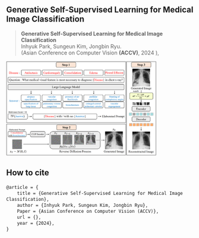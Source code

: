 ## Generative Self-Supervised Learning for Medical Image Classification

> <b>Generative Self-Supervised Learning for Medical Image Classification</b><br/>
>  Inhyuk Park, Sungeun Kim, Jongbin Ryu.<br/> 
> (Asian Conference on Computer Vision <b>(ACCV)</b>, 2024 ), <br/>

<img src="GenSSL.png" alt="model overview" width="80%">


## How to cite
```
@article = {
    title = {Generative Self-Supervised Learning for Medical Image Classification},
    author = {Inhyuk Park, Sungeun Kim, Jongbin Ryu},
    Paper = {Asian Conference on Computer Vision (ACCV)},
    url = {},
    year = {2024},
}
```
